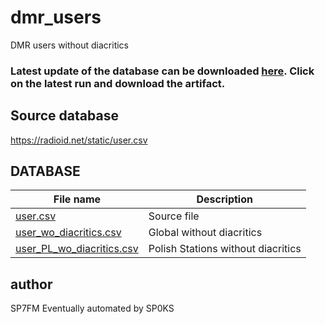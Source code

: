 # dmr_users

DMR users without diacritics

### Latest update of the database can be downloaded [here](https://github.com/MrTalon63/dmr_users/actions/workflows/cron.yml). Click on the latest run and download the artifact.

## Source database

<https://radioid.net/static/user.csv>

## DATABASE

| File name                        | Description                        |
| -------------------------------- | ---------------------------------- |
| [user.csv][source]               | Source file                        |
| [user_wo_diacritics.csv][global] | Global without diacritics          |
| [user_PL_wo_diacritics.csv][pl]  | Polish Stations without diacritics |

[source]: https://github.com/walczakkamil/dmr_users/blob/main/user.csv
[global]: https://github.com/walczakkamil/dmr_users/blob/main/user_wo_diacritics.csv
[pl]: https://github.com/walczakkamil/dmr_users/blob/main/user_PL_wo_diacritics.csv

## author

SP7FM
Eventually automated by SP0KS

